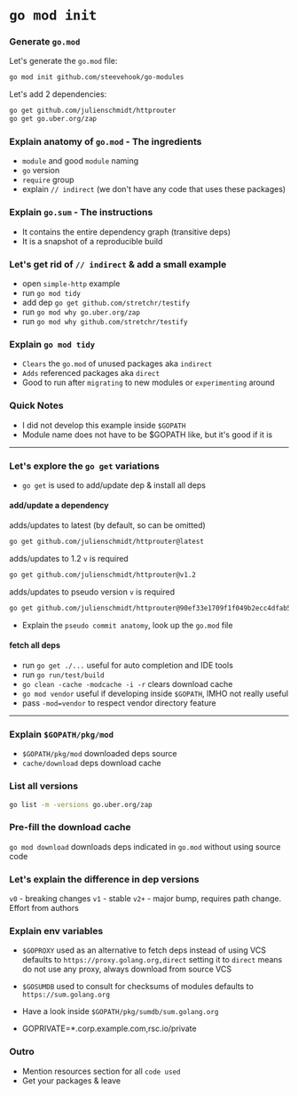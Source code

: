 # `go mod init`

### Generate `go.mod`

Let's generate the `go.mod` file:
```bash
go mod init github.com/steevehook/go-modules
```

Let's add 2 dependencies:
```bash
go get github.com/julienschmidt/httprouter
go get go.uber.org/zap
```

### Explain anatomy of `go.mod` - **The ingredients**

- `module` and good `module` naming
- `go` version
- `require` group
- explain `// indirect` (we don't have any code that uses these packages)

### Explain `go.sum` - **The instructions**
- It contains the entire dependency graph (transitive deps)
- It is a snapshot of a reproducible build

### Let's get rid of `// indirect` & add a small example

- open `simple-http` example
- run `go mod tidy`
- add dep `go get github.com/stretchr/testify`
- run `go mod why go.uber.org/zap`
- run `go mod why github.com/stretchr/testify`

### Explain `go mod tidy`

- `Clears` the `go.mod` of unused packages aka `indirect`
- `Adds` referenced packages aka `direct`
- Good to run after `migrating` to new modules or `experimenting` around

### Quick Notes

- I did not develop this example inside `$GOPATH`
- Module name does not have to be $GOPATH like, but it's good if it is

---

### Let's explore the `go get` variations

- `go get` is used to add/update dep & install all deps

#### add/update a dependency

adds/updates to latest (by default, so can be omitted)
```bash
go get github.com/julienschmidt/httprouter@latest
```

adds/updates to 1.2
`v` is required
```bash
go get github.com/julienschmidt/httprouter@v1.2
```

adds/updates to pseudo version
`v` is required
```bash
go get github.com/julienschmidt/httprouter@90ef33e1709f1f049b2ecc4dfab58869d93eff14
```

- Explain the `pseudo commit anatomy`, look up the `go.mod` file

#### fetch all deps

- run `go get ./...` useful for auto completion and IDE tools
- run `go run/test/build`
- `go clean -cache -modcache -i -r` clears download cache
- `go mod vendor` useful if developing inside `$GOPATH`, IMHO not really useful
- pass `-mod=vendor` to respect vendor directory feature
---

### Explain `$GOPATH/pkg/mod`

- `$GOPATH/pkg/mod` downloaded deps source
- `cache/download` deps download cache

### List all versions

```bash
go list -m -versions go.uber.org/zap
```

### Pre-fill the download cache

`go mod download` downloads deps indicated in `go.mod` without using source code

### Let's explain the difference in dep versions

`v0` - breaking changes
`v1` - stable
`v2+` - major bump, requires path change. Effort from authors

### Explain env variables

- `$GOPROXY`
used as an alternative to fetch deps instead of using VCS
defaults to `https://proxy.golang.org,direct`
setting it to `direct` means do not use any proxy, always download from source VCS

- `$GOSUMDB`
used to consult for checksums of modules
defaults to `https://sum.golang.org`
- Have a look inside `$GOPATH/pkg/sumdb/sum.golang.org`

- GOPRIVATE=*.corp.example.com,rsc.io/private

### Outro

- Mention resources section for all `code used`
- Get your packages & leave
